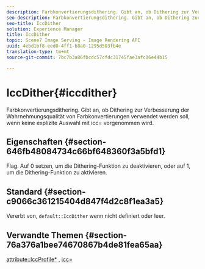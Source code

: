 ```yaml
---
description: Farbkonvertierungsdithering. Gibt an, ob Dithering zur Verbesserung der Wahrnehmungsqualität von Farbkonvertierungen verwendet werden soll, wenn keine explizite Auswahl mit icc= vorgenommen wird.
seo-description: Farbkonvertierungsdithering. Gibt an, ob Dithering zur Verbesserung der Wahrnehmungsqualität von Farbkonvertierungen verwendet werden soll, wenn keine explizite Auswahl mit icc= vorgenommen wird.
seo-title: IccDither
solution: Experience Manager
title: IccDither
topic: Scene7 Image Serving - Image Rendering API
uuid: 4ebd1bf8-eed0-4ff1-b8a0-1295d503fb4e
translation-type: tm+mt
source-git-commit: 7bc7b3a86fbcdc57cfdc31745fae3afc06e44b15

---
```



# IccDither{#iccdither}

Farbkonvertierungsdithering. Gibt an, ob Dithering zur Verbesserung der Wahrnehmungsqualität von Farbkonvertierungen verwendet werden soll, wenn keine explizite Auswahl mit icc= vorgenommen wird.

## Eigenschaften {#section-646fb48084734c66bf648360f3a5bfd1}

Flag. Auf 0 setzen, um die Dithering-Funktion zu deaktivieren, oder auf 1, um die Dithering-Funktion zu aktivieren.

## Standard {#section-c9066c361215404d847f4d2c8f1ea3a5}

Vererbt von, `default::IccDither` wenn nicht definiert oder leer.

## Verwandte Themen {#section-76a376a1bee74670867b4de81fea65aa}

[attribute::IccProfile*](../../../../../ir-api/material-cat/image-rendering-api-ref/c-ir-material-catalog/c-ir-attributes-reference/r-ir-iccprofilecmyk.md#reference-55aead2d924847ffbd1be4c46add7127) , [icc=](../../../../../ir-api/http-protocol/image-rendering-api-ref/c-ir-http-protocol-ref/c-ir-http-protocol-command-reference/r-ir-icc.md#reference-86a2fff3cef24982ad2063d977a16e06)
